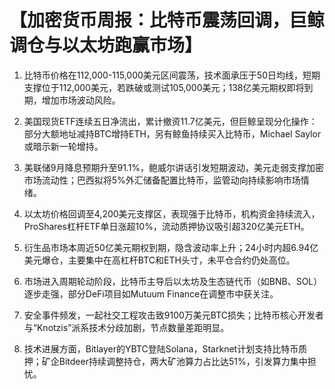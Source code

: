 # 【加密货币周报：比特币震荡回调，巨鲸调仓与以太坊跑赢市场】

1. 比特币价格在112,000-115,000美元区间震荡，技术面承压于50日均线，短期支撑位于112,000美元，若跌破或测试105,000美元；138亿美元期权即将到期，增加市场波动风险。

2. 美国现货ETF连续五日净流出，累计撤资11.7亿美元，但巨鲸呈现分化操作：部分大额地址减持BTC增持ETH，另有鲸鱼持续买入比特币，Michael Saylor或暗示新一轮增持。

3. 美联储9月降息预期升至91.1%，鲍威尔讲话引发短期波动，美元走弱支撑加密市场流动性；巴西拟将5%外汇储备配置比特币，监管动向持续影响市场情绪。

4. 以太坊价格回调至4,200美元支撑区，表现强于比特币，机构资金持续流入，ProShares杠杆ETF单日涨超10%，流动质押协议吸引超320亿美元ETH。

5. 衍生品市场本周近50亿美元期权到期，隐含波动率上升；24小时内超6.94亿美元爆仓，主要集中在高杠杆BTC和ETH头寸，未平仓合约仍处高位。

6. 市场进入周期轮动阶段，比特币主导后以太坊及生态链代币（如BNB、SOL）逐步走强，部分DeFi项目如Mutuum Finance在调整市中获关注。

7. 安全事件频发，一起社交工程攻击致9100万美元BTC损失；比特币核心开发者与“Knotzis”派系技术分歧加剧，节点数量差距明显。

8. 技术进展方面，Bitlayer的YBTC登陆Solana，Starknet计划支持比特币质押；矿企Bitdeer持续调整持仓，两大矿池算力占比达51%，引发算力集中担忧。